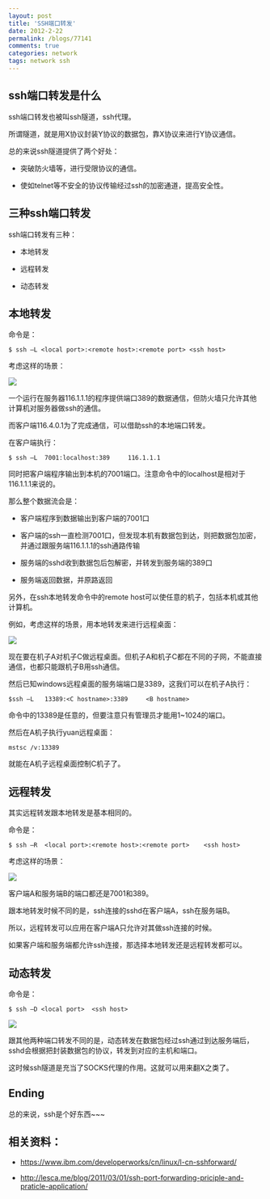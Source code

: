 ```yaml
---
layout: post
title: 'SSH端口转发'
date: 2012-2-22
permalink: /blogs/77141
comments: true
categories: network
tags: network ssh
---
```


## ssh端口转发是什么
ssh端口转发也被叫ssh隧道，ssh代理。

所谓隧道，就是用X协议封装Y协议的数据包，靠X协议来进行Y协议通信。

总的来说ssh隧道提供了两个好处：

- 突破防火墙等，进行受限协议的通信。

- 使如telnet等不安全的协议传输经过ssh的加密通道，提高安全性。

<!-- more -->

## 三种ssh端口转发

ssh端口转发有三种：

- 本地转发

- 远程转发

- 动态转发

## 本地转发

命令是：

    $ ssh –L <local port>:<remote host>:<remote port> <ssh host>

考虑这样的场景：

![](http://www.goorockey.com/uploads/2012/02/image002_thumb.jpg)

一个运行在服务器116.1.1.1的程序提供端口389的数据通信，但防火墙只允许其他计算机对服务器做ssh的通信。

而客户端116.4.0.1为了完成通信，可以借助ssh的本地端口转发。

在客户端执行：

    $ ssh –L  7001:localhost:389     116.1.1.1

同时把客户端程序输出到本机的7001端口。注意命令中的localhost是相对于116.1.1.1来说的。

那么整个数据流会是：

- 客户端程序到数据输出到客户端的7001口

- 客户端的ssh一直检测7001口，但发现本机有数据包到达，则把数据包加密，并通过跟服务端116.1.1.1的ssh通路传输

- 服务端的sshd收到数据包后包解密，并转发到服务端的389口

- 服务端返回数据，并原路返回

另外，在ssh本地转发命令中的remote host可以使任意的机子，包括本机或其他计算机。

例如，考虑这样的场景，用本地转发来进行远程桌面：

![](http://www.goorockey.com/uploads/2012/02/image_thumb.png)

现在要在机子A对机子C做远程桌面。但机子A和机子C都在不同的子网，不能直接通信，也都只能跟机子B用ssh通信。

然后已知windows远程桌面的服务端端口是3389，这我们可以在机子A执行：

    $ssh –L   13389:<C hostname>:3389     <B hostname>

命令中的13389是任意的，但要注意只有管理员才能用1~1024的端口。

然后在A机子执行yuan远程桌面：

    mstsc /v:13389

就能在A机子远程桌面控制C机子了。

## 远程转发

其实远程转发跟本地转发是基本相同的。

命令是：

    $ ssh –R  <local port>:<remote host>:<remote port>    <ssh host>

考虑这样的场景：

![](http://www.goorockey.com/uploads/2012/02/image003_thumb.jpg)

客户端A和服务端B的端口都还是7001和389。

跟本地转发时候不同的是，ssh连接的sshd在客户端A，ssh在服务端B。

所以，远程转发可以应用在客户端A只允许对其做ssh连接的时候。

如果客户端和服务端都允许ssh连接，那选择本地转发还是远程转发都可以。

## 动态转发
命令是：

    $ ssh –D <local port>  <ssh host>

![](http://www.goorockey.com/uploads/2012/02/image005_thumb.jpg)

跟其他两种端口转发不同的是，动态转发在数据包经过ssh通过到达服务端后，sshd会根据把封装数据包的协议，转发到对应的主机和端口。

这时候ssh隧道是充当了SOCKS代理的作用。这就可以用来翻X之类了。

## Ending

总的来说，ssh是个好东西~~~

## 相关资料：

- <https://www.ibm.com/developerworks/cn/linux/l-cn-sshforward/>

- <http://lesca.me/blog/2011/03/01/ssh-port-forwarding-priciple-and-praticle-application/>
